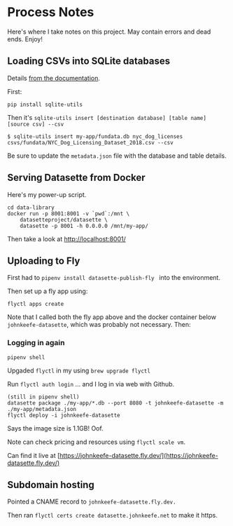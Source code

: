 # Process Notes

Here's where I take notes on this project. May contain errors and dead ends. Enjoy!

## Loading CSVs into SQLite databases

Details [from the documentation](https://sqlite-utils.datasette.io/en/stable/cli.html#inserting-csv-or-tsv-data).

First:

```
pip install sqlite-utils
```

Then it's `sqlite-utils insert [destination database] [table name] [source csv] --csv`

```
$ sqlite-utils insert my-app/fundata.db nyc_dog_licenses csvs/fundata/NYC_Dog_Licensing_Dataset_2018.csv --csv
```

Be sure to update the `metadata.json` file with the database and table details.

## Serving Datasette from Docker

Here's my power-up script.

```
cd data-library
docker run -p 8001:8001 -v `pwd`:/mnt \
    datasetteproject/datasette \
    datasette -p 8001 -h 0.0.0.0 /mnt/my-app/
```

Then take a look at [http://localhost:8001/](http://localhost:8001/)

## Uploading to Fly

First had to `pipenv install datasette-publish-fly ` into the environment.

Then set up a fly app using:

```
flyctl apps create
```

Note that I called both the fly app above and the docker container below `johnkeefe-datasette`, which was probably not necessary. Then:

### Logging in again

`pipenv shell`

Upgaded `flyctl` in my using `brew upgrade flyctl`

Run `flyctl auth login` ... and I log in via web with Github.

```
(still in pipenv shell)
datasette package ./my-app/*.db --port 8080 -t johnkeefe-datasette -m ./my-app/metadata.json 
flyctl deploy -i johnkeefe-datasette
```

Says the image size is 1.1GB! Oof.

Note can check pricing and resources using `flyctl scale vm`.

Can find it live at [https://johnkeefe-datasette.fly.dev/](https://johnkeefe-datasette.fly.dev/)

## Subdomain hosting

Pointed a CNAME record to `johnkeefe-datasette.fly.dev.`

Then ran `flyctl certs create datasette.johnkeefe.net` to make it https.


